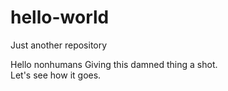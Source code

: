 # hello-world
Just another repository

Hello nonhumans
Giving this damned thing a shot.  
Let's see how it goes.
